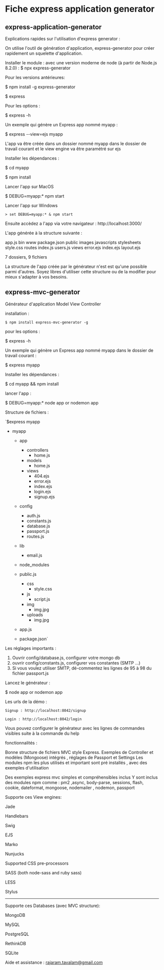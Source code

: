 # Fiche express application generator

## express-application-generator
Explications rapides sur l'utilisation d'express generator :

On utilise l'outil de génération d'application, express-generator pour créer rapidement
un squelette d'application.
 
Installer le module :
avec une version moderne de node (à partir de Node.js 8.2.0) : $ npx express-generator

Pour les versions antérieures:

$ npm install -g express-generator 

$ express

Pour les options :

$ express -h

Un exemple qui génère un Express app nommé myapp :

$ express --view=ejs myapp


L'app va être créée dans un dossier nommé myapp dans le dossier de travail courant et le view engine va être paramétré sur ejs

Installer les dépendances :

$ cd myapp

$ npm install

Lancer l'app sur MacOS

$ DEBUG=myapp:* npm start

Lancer l'app sur Windows

`> set DEBUG=myapp:* & npm start`

Ensuite accèdez a l'app via votre navigateur : http://localhost:3000/ 

L'app générée à la structure suivante :

app.js
bin
    www
package.json
public
    images
    javascripts
    stylesheets
        style.css
routes
    index.js
    users.js
views
    error.ejs
    index.ejs
    layout.ejs

7 dossiers, 9 fichiers

La structure de l'app créée par le générateur n'est est qu'une possible parmi d'autres. Soyez libres d'utiliser cette structure ou de la modifier pour mieux s'adapter à vos besoins.

## express-mvc-generator
Générateur d'application Model View Controller

installation :

`$ npm install express-mvc-generator -g`

pour les options :

$ express -h

Un exemple qui génère un Express app nommé myapp dans le dossier de travail courant :

$ express myapp

Installer les dépendances :

$ cd myapp && npm install

lancer l'app :

$ DEBUG=myapp:* node app or nodemon app

Structure de fichiers :

`$express myapp

* myapp
  * app
    * controllers
      * home.js
    * models
      * home.js
    * views
      * 404.ejs
      * error.ejs
      * index.ejs
      * login.ejs
      * signup.ejs
      
  * config
    * auth.js
    * constants.js
    * database.js
    * passport.js
    * routes.js
     
  * lib
    * email.js
    
  * node_modules
  
  * public.js
    * css
      * style.css
    * js
      * script.js
    * img
      * img.jpg
    * uploads
      * img.jpg
      
  * app.js
    
  * package.json`
    
Les réglages importants :
1. Ouvrir config/database.js, configurer votre mongo db
2. ouvrir config/constants.js, configurer vos constantes (SMTP ...)
3. Si vous voulez utiliser SMTP, dé-commentez les lignes de 95 à 98 du fichier passport.js

Lancez le générateur :

$ node app or nodemon app

Les urls de la démo :

`Signup : http://localhost:8042/signup`

`Login : http://localhost:8042/login`

Vous pouvez configurer le générateur avec les lignes de commandes visibles suite à la commande du help

fonctionnalités : 

Bonne structure de fichiers MVC style Express.
Exemples de Controller et modèles (Mongoose) intégrés , réglages de Passport et Settings
Les modules npm les plus utilisés et important sont pré installés , avec des exemples d'utilisation

Des exemples express mvc simples et compréhensibles inclus
Y sont inclus des  modules npm comme : pm2 ,async, body-parse, sessions, flash, cookie, dateformat, mongoose, nodemailer , nodemon, passport

Supporte ces View engines:

Jade

Handlebars

Swig

EJS

Marko

Nunjucks

Supported CSS pre-processors

SASS (both node-sass and ruby sass)

LESS

Stylus

-------------------------------------------
Supporte ces Databases (avec MVC structure):

MongoDB

MySQL

PostgreSQL

RethinkDB

SQLite


Aide et assistance : rajaram.tavalam@gmail.com






